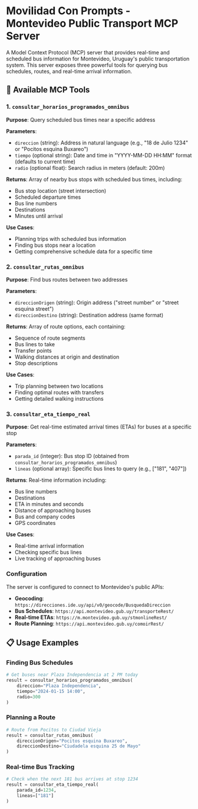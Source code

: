 # Movilidad Con Prompts - Montevideo Public Transport MCP Server

A Model Context Protocol (MCP) server that provides real-time and scheduled bus information for Montevideo, Uruguay's public transportation system. This server exposes three powerful tools for querying bus schedules, routes, and real-time arrival information.

## 🚌 Available MCP Tools

### 1. `consultar_horarios_programados_omnibus`
**Purpose**: Query scheduled bus times near a specific address

**Parameters**:
- `direccion` (string): Address in natural language (e.g., "18 de Julio 1234" or "Pocitos esquina Buxareo")
- `tiempo` (optional string): Date and time in "YYYY-MM-DD HH:MM" format (defaults to current time)
- `radio` (optional float): Search radius in meters (default: 200m)

**Returns**: Array of nearby bus stops with scheduled bus times, including:
- Bus stop location (street intersection)
- Scheduled departure times
- Bus line numbers
- Destinations
- Minutes until arrival

**Use Cases**:
- Planning trips with scheduled bus information
- Finding bus stops near a location
- Getting comprehensive schedule data for a specific time

### 2. `consultar_rutas_omnibus`
**Purpose**: Find bus routes between two addresses

**Parameters**:
- `direccionOrigen` (string): Origin address ("street number" or "street esquina street")
- `direccionDestino` (string): Destination address (same format)

**Returns**: Array of route options, each containing:
- Sequence of route segments
- Bus lines to take
- Transfer points
- Walking distances at origin and destination
- Stop descriptions

**Use Cases**:
- Trip planning between two locations
- Finding optimal routes with transfers
- Getting detailed walking instructions

### 3. `consultar_eta_tiempo_real`
**Purpose**: Get real-time estimated arrival times (ETAs) for buses at a specific stop

**Parameters**:
- `parada_id` (integer): Bus stop ID (obtained from `consultar_horarios_programados_omnibus`)
- `lineas` (optional array): Specific bus lines to query (e.g., ["181", "407"])

**Returns**: Real-time information including:
- Bus line numbers
- Destinations
- ETA in minutes and seconds
- Distance of approaching buses
- Bus and company codes
- GPS coordinates

**Use Cases**:
- Real-time arrival information
- Checking specific bus lines
- Live tracking of approaching buses

### Configuration
The server is configured to connect to Montevideo's public APIs:
- **Geocoding**: `https://direcciones.ide.uy/api/v0/geocode/BusquedaDireccion`
- **Bus Schedules**: `https://api.montevideo.gub.uy/transporteRest/`
- **Real-time ETAs**: `https://m.montevideo.gub.uy/stmonlineRest/`
- **Route Planning**: `https://api.montevideo.gub.uy/comoirRest/`

## 📋 Usage Examples

### Finding Bus Schedules
```python
# Get buses near Plaza Independencia at 2 PM today
result = consultar_horarios_programados_omnibus(
    direccion="Plaza Independencia",
    tiempo="2024-01-15 14:00",
    radio=300
)
```

### Planning a Route
```python
# Route from Pocitos to Ciudad Vieja
result = consultar_rutas_omnibus(
    direccionOrigen="Pocitos esquina Buxareo",
    direccionDestino="Ciudadela esquina 25 de Mayo"
)
```

### Real-time Bus Tracking
```python
# Check when the next 181 bus arrives at stop 1234
result = consultar_eta_tiempo_real(
    parada_id=1234,
    lineas=["181"]
)
```
